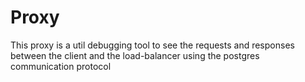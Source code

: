 # Proxy

This proxy is a util debugging tool to see the requests and responses between the client and the load-balancer using the postgres communication protocol